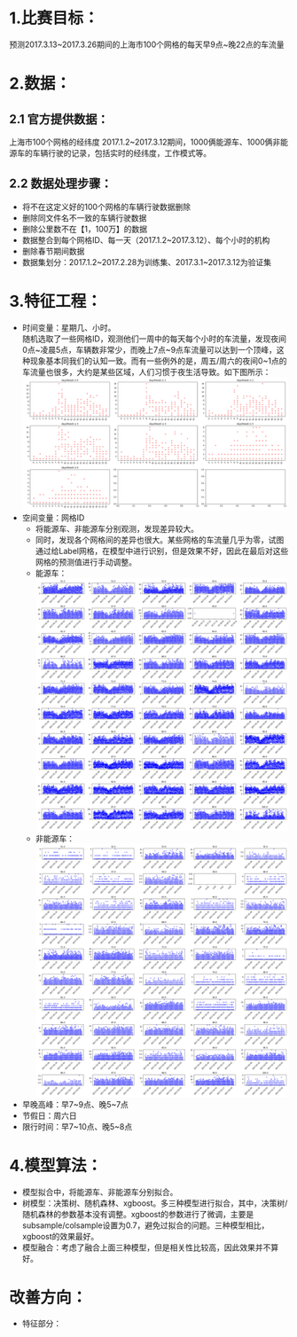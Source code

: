 # 1.比赛目标：
  预测2017.3.13~2017.3.26期间的上海市100个网格的每天早9点~晚22点的车流量
  
# 2.数据：
  ## 2.1 官方提供数据：
   上海市100个网格的经纬度
   2017.1.2~2017.3.12期间，1000俩能源车、1000俩非能源车的车辆行驶的记录，包括实时的经纬度，工作模式等。
    
  ## 2.2 数据处理步骤：
   + 将不在这定义好的100个网格的车辆行驶数据删除
   + 删除同文件名不一致的车辆行驶数据
   + 删除公里数不在【1，100万】的数据
   + 数据整合到每个网格ID、每一天（2017.1.2~2017.3.12）、每个小时的机构
   + 删除春节期间数据
   + 数据集划分：2017.1.2~2017.2.28为训练集、2017.3.1~2017.3.12为验证集
    
# 3.特征工程：
  + 时间变量：星期几、小时。  
  随机选取了一些网格ID，观测他们一周中的每天每个小时的车流量，发现夜间0点~凌晨5点，车辆数非常少，而晚上7点~9点车流量可以达到一个顶峰，这种现象基本同我们的认知一致。而有一些例外的是，周五/周六的夜间0~1点的车流量也很多，大约是某些区域，人们习惯于夜生活导致。如下图所示：  
  ![](https://github.com/superdy666/Competitions/blob/master/BOT_traffic_volume/hour.png)
  + 空间变量：网格ID
    + 将能源车、非能源车分别观测，发现差异较大。
    + 同时，发现各个网格间的差异也很大。某些网格的车流量几乎为零，试图通过给Label网格，在模型中进行识别，但是效果不好，因此在最后对这些网格的预测值进行手动调整。
    + 能源车：![](https://github.com/superdy666/Competitions/blob/master/BOT_traffic_volume/eCar.png)
    + 非能源车：![](https://github.com/superdy666/Competitions/blob/master/BOT_traffic_volume/rCar.png)
  + 早晚高峰：早7~9点、晚5~7点
  + 节假日：周六日
  + 限行时间：早7~10点、晚5~8点
  
# 4.模型算法：
  + 模型拟合中，将能源车、非能源车分别拟合。
  + 树模型：决策树、随机森林、xgboost。多三种模型进行拟合，其中，决策树/随机森林的参数基本没有调整。xgboost的参数进行了微调，主要是subsample/colsample设置为0.7，避免过拟合的问题。三种模型相比，xgboost的效果最好。
  + 模型融合：考虑了融合上面三种模型，但是相关性比较高，因此效果并不算好。
   
# 改善方向：
  + 特征部分：


